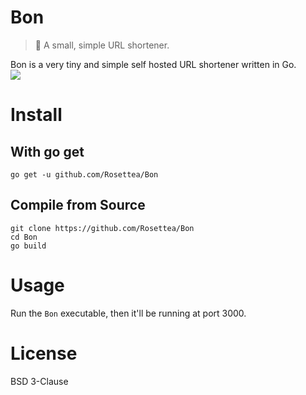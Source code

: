 # Bon
> 🍮 A small, simple URL shortener.

Bon is a very tiny and simple self hosted URL shortener written in Go.  
![](https://modeus.is-inside.me/geC6rUKI.png)

# Install
## With go get
```
go get -u github.com/Rosettea/Bon
```

## Compile from Source
```
git clone https://github.com/Rosettea/Bon
cd Bon
go build
```

# Usage
Run the `Bon` executable, then it'll be running at port 3000.

# License
BSD 3-Clause

